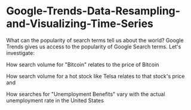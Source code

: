 # Google-Trends-Data-Resampling-and-Visualizing-Time-Series

What can the popularity of search terms tell us about the world? Google Trends gives us access to the popularity of Google Search terms. Let's investigate:

How search volume for "Bitcoin" relates to the price of Bitcoin

How search volume for a hot stock like Telsa relates to that stock's price and

How searches for "Unemployment Benefits" vary with the actual unemployment rate in the United States
